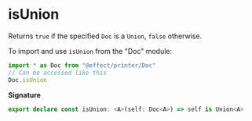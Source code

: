 # isUnion

Returns `true` if the specified `Doc` is a `Union`, `false` otherwise.

To import and use `isUnion` from the "Doc" module:

```ts
import * as Doc from "@effect/printer/Doc"
// Can be accessed like this
Doc.isUnion
```

**Signature**

```ts
export declare const isUnion: <A>(self: Doc<A>) => self is Union<A>
```
